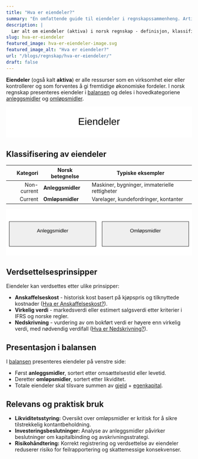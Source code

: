 ```yaml
---
title: "Hva er eiendeler?"
summary: "En omfattende guide til eiendeler i regnskapssammenheng. Artikkelen dekker hovedkategoriene anleggsmidler og omløpsmidler, ulike verdsettelsesmetoder og praktisk bruk i finansiell rapportering."
description: |
  Lær alt om eiendeler (aktiva) i norsk regnskap - definisjon, klassifisering, verdsettelsesprinsipper og presentasjon i balansen.
slug: hva-er-eiendeler
featured_image: hva-er-eiendeler-image.svg
featured_image_alt: "Hva er eiendeler?"
url: "/blogs/regnskap/hva-er-eiendeler/"
draft: false
---
```


**Eiendeler** (også kalt **aktiva**) er alle ressurser som en virksomhet eier eller kontrollerer og som forventes å gi fremtidige økonomiske fordeler. I norsk regnskap presenteres eiendeler i [balansen](/blogs/regnskap/hva-er-balanse "Hva er Balanse i Regnskap? Oppbygging og Analyse") og deles i hovedkategoriene [anleggsmidler](/blogs/regnskap/hva-er-anleggsmidler "Hva er Anleggsmidler? Komplett Guide til Faste Eiendeler") og [omløpsmidler](/blogs/regnskap/hva-er-omlopsmiddel "Hva er Omløpsmidler? Komplett Guide til Kortsiktige Eiendeler i Regnskap").

![Eiendeler](hva-er-eiendeler-image.svg)

## Klassifisering av eiendeler

| Kategori       | Norsk betegnelse    | Typiske eksempler                             |
|---------------:|---------------------|-----------------------------------------------|
| Non-current    | **Anleggsmidler**   | Maskiner, bygninger, immaterielle rettigheter |
| Current        | **Omløpsmidler**    | Varelager, kundefordringer, kontanter         |

![Klassifisering av eiendeler](klassifisering-eiendeler.svg)

## Verdsettelsesprinsipper

Eiendeler kan verdsettes etter ulike prinsipper:

* **Anskaffelseskost** - historisk kost basert på kjøpspris og tilknyttede kostnader ([Hva er Anskaffelseskost?](/blogs/regnskap/hva-er-anskaffelseskost "Hva er Anskaffelseskost? Beregning, Komponenter og Regnskapsføring")).
* **Virkelig verdi** - markedsverdi eller estimert salgsverdi etter kriterier i IFRS og norske regler.
* **Nedskrivning** - vurdering av om bokført verdi er høyere enn virkelig verdi, med nødvendig verdifall ([Hva er Nedskrivning?](/blogs/regnskap/hva-er-nedskrivning "Hva er Nedskrivning? Prosess og Regnskapsføring")).

## Presentasjon i balansen

I [balansen](/blogs/regnskap/hva-er-balanse "Hva er Balanse i Regnskap? Oppbygging og Analyse") presenteres eiendeler på venstre side:

* Først **anleggsmidler**, sortert etter omsættelsestid eller levetid.
* Deretter **omløpsmidler**, sortert etter likviditet.
* Totale eiendeler skal tilsvare summen av [gjeld](/blogs/regnskap/hva-er-gjeld "Hva er Gjeld? Typer og Regnskapsføring") + [egenkapital](/blogs/regnskap/hva-er-egenkapital "Hva er Egenkapital? Komplett Guide").

## Relevans og praktisk bruk

* **Likviditetsstyring:** Oversikt over omløpsmidler er kritisk for å sikre tilstrekkelig kontantbeholdning.
* **Investeringsbeslutninger:** Analyse av anleggsmidler påvirker beslutninger om kapitalbinding og avskrivningsstrategi.
* **Risikohåndtering:** Korrekt registrering og verdsettelse av eiendeler reduserer risiko for feilrapportering og skattemessige konsekvenser.

